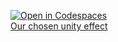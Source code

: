 [![Open in Codespaces](https://classroom.github.com/assets/launch-codespace-2972f46106e565e64193e422d61a12cf1da4916b45550586e14ef0a7c637dd04.svg)](https://classroom.github.com/open-in-codespaces?assignment_repo_id=16656745)<br>
[Our chosen unity effect](https://youtu.be/Qig-g9EzND4?si=G9_tn8mdZphFP6Z6)
